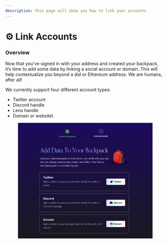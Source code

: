 ```yaml
---
description: This page will show you how to link your accounts
---
```


# ⚙ Link Accounts

### Overview

Now that you’ve signed in with your address and created your backpack, it’s time to add some data by linking a social account or domain. This will help contextualize you beyond a did or Ethereum address. We are humans, after all!&#x20;

We currently support four different account types:

* Twitter account
* Discord handle
* Lens handle
* Domain or website\


<figure><img src="../../.gitbook/assets/Screen Shot 2023-05-01 at 5.12.18 PM.png" alt=""><figcaption></figcaption></figure>

